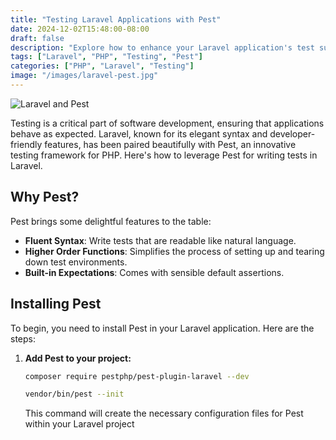```yaml
---
title: "Testing Laravel Applications with Pest"
date: 2024-12-02T15:48:00-08:00
draft: false
description: "Explore how to enhance your Laravel application's test suite using Pest, a modern PHP testing framework."
tags: ["Laravel", "PHP", "Testing", "Pest"]
categories: ["PHP", "Laravel", "Testing"] 
image: "/images/laravel-pest.jpg"
---
```


![Laravel and Pest](/images/laravel-pest.jpg)

Testing is a critical part of software development, ensuring that applications behave as expected. Laravel, known for its elegant syntax and developer-friendly features, has been paired beautifully with Pest, an innovative testing framework for PHP. Here's how to leverage Pest for writing tests in Laravel.

<!--more-->

## Why Pest?

Pest brings some delightful features to the table:
- **Fluent Syntax**: Write tests that are readable like natural language.
- **Higher Order Functions**: Simplifies the process of setting up and tearing down test environments.
- **Built-in Expectations**: Comes with sensible default assertions.

## Installing Pest

To begin, you need to install Pest in your Laravel application. Here are the steps:

1. **Add Pest to your project:**

   ```sh
   composer require pestphp/pest-plugin-laravel --dev
   ```

    ```sh
    vendor/bin/pest --init
    ```

    This command will create the necessary configuration files for Pest within your Laravel project